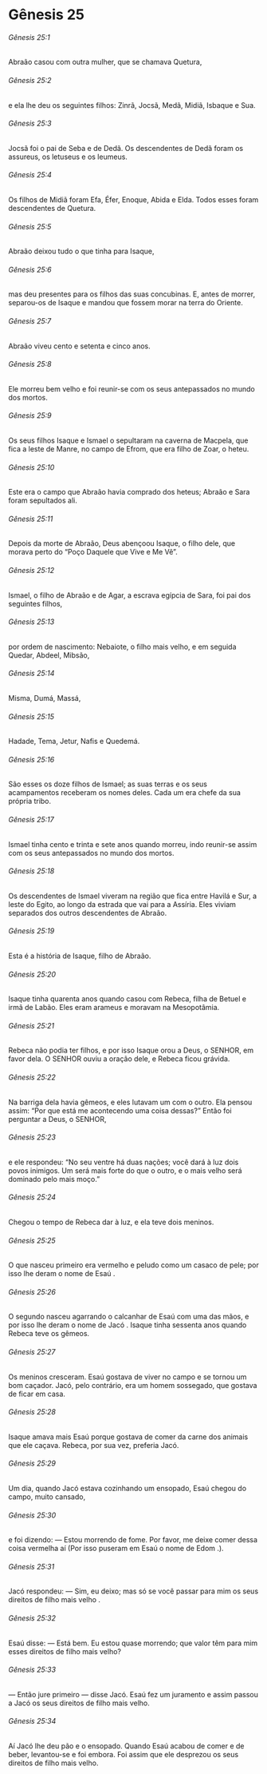 # Gênesis 25

###### Gênesis 25:1

Abraão casou com outra mulher, que se chamava Quetura,

###### Gênesis 25:2

e ela lhe deu os seguintes filhos: Zinrã, Jocsã, Medã, Midiã, Isbaque e Sua.

###### Gênesis 25:3

Jocsã foi o pai de Seba e de Dedã. Os descendentes de Dedã foram os assureus, os letuseus e os leumeus.

###### Gênesis 25:4

Os filhos de Midiã foram Efa, Éfer, Enoque, Abida e Elda. Todos esses foram descendentes de Quetura.

###### Gênesis 25:5

Abraão deixou tudo o que tinha para Isaque,

###### Gênesis 25:6

mas deu presentes para os filhos das suas concubinas. E, antes de morrer, separou-os de Isaque e mandou que fossem morar na terra do Oriente.

###### Gênesis 25:7

Abraão viveu cento e setenta e cinco anos.

###### Gênesis 25:8

Ele morreu bem velho e foi reunir-se com os seus antepassados no mundo dos mortos.

###### Gênesis 25:9

Os seus filhos Isaque e Ismael o sepultaram na caverna de Macpela, que fica a leste de Manre, no campo de Efrom, que era filho de Zoar, o heteu.

###### Gênesis 25:10

Este era o campo que Abraão havia comprado dos heteus; Abraão e Sara foram sepultados ali.

###### Gênesis 25:11

Depois da morte de Abraão, Deus abençoou Isaque, o filho dele, que morava perto do “Poço Daquele que Vive e Me Vê”.

###### Gênesis 25:12

Ismael, o filho de Abraão e de Agar, a escrava egípcia de Sara, foi pai dos seguintes filhos,

###### Gênesis 25:13

por ordem de nascimento: Nebaiote, o filho mais velho, e em seguida Quedar, Abdeel, Mibsão,

###### Gênesis 25:14

Misma, Dumá, Massá,

###### Gênesis 25:15

Hadade, Tema, Jetur, Nafis e Quedemá.

###### Gênesis 25:16

São esses os doze filhos de Ismael; as suas terras e os seus acampamentos receberam os nomes deles. Cada um era chefe da sua própria tribo.

###### Gênesis 25:17

Ismael tinha cento e trinta e sete anos quando morreu, indo reunir-se assim com os seus antepassados no mundo dos mortos.

###### Gênesis 25:18

Os descendentes de Ismael viveram na região que fica entre Havilá e Sur, a leste do Egito, ao longo da estrada que vai para a Assíria. Eles viviam separados dos outros descendentes de Abraão.

###### Gênesis 25:19

Esta é a história de Isaque, filho de Abraão.

###### Gênesis 25:20

Isaque tinha quarenta anos quando casou com Rebeca, filha de Betuel e irmã de Labão. Eles eram arameus e moravam na Mesopotâmia.

###### Gênesis 25:21

Rebeca não podia ter filhos, e por isso Isaque orou a Deus, o SENHOR, em favor dela. O SENHOR ouviu a oração dele, e Rebeca ficou grávida.

###### Gênesis 25:22

Na barriga dela havia gêmeos, e eles lutavam um com o outro. Ela pensou assim: “Por que está me acontecendo uma coisa dessas?” Então foi perguntar a Deus, o SENHOR,

###### Gênesis 25:23

e ele respondeu: “No seu ventre há duas nações; você dará à luz dois povos inimigos. Um será mais forte do que o outro, e o mais velho será dominado pelo mais moço.”

###### Gênesis 25:24

Chegou o tempo de Rebeca dar à luz, e ela teve dois meninos.

###### Gênesis 25:25

O que nasceu primeiro era vermelho e peludo como um casaco de pele; por isso lhe deram o nome de Esaú .

###### Gênesis 25:26

O segundo nasceu agarrando o calcanhar de Esaú com uma das mãos, e por isso lhe deram o nome de Jacó . Isaque tinha sessenta anos quando Rebeca teve os gêmeos.

###### Gênesis 25:27

Os meninos cresceram. Esaú gostava de viver no campo e se tornou um bom caçador. Jacó, pelo contrário, era um homem sossegado, que gostava de ficar em casa.

###### Gênesis 25:28

Isaque amava mais Esaú porque gostava de comer da carne dos animais que ele caçava. Rebeca, por sua vez, preferia Jacó.

###### Gênesis 25:29

Um dia, quando Jacó estava cozinhando um ensopado, Esaú chegou do campo, muito cansado,

###### Gênesis 25:30

e foi dizendo: — Estou morrendo de fome. Por favor, me deixe comer dessa coisa vermelha aí (Por isso puseram em Esaú o nome de Edom .).

###### Gênesis 25:31

Jacó respondeu: — Sim, eu deixo; mas só se você passar para mim os seus direitos de filho mais velho .

###### Gênesis 25:32

Esaú disse: — Está bem. Eu estou quase morrendo; que valor têm para mim esses direitos de filho mais velho?

###### Gênesis 25:33

— Então jure primeiro — disse Jacó. Esaú fez um juramento e assim passou a Jacó os seus direitos de filho mais velho.

###### Gênesis 25:34

Aí Jacó lhe deu pão e o ensopado. Quando Esaú acabou de comer e de beber, levantou-se e foi embora. Foi assim que ele desprezou os seus direitos de filho mais velho.

